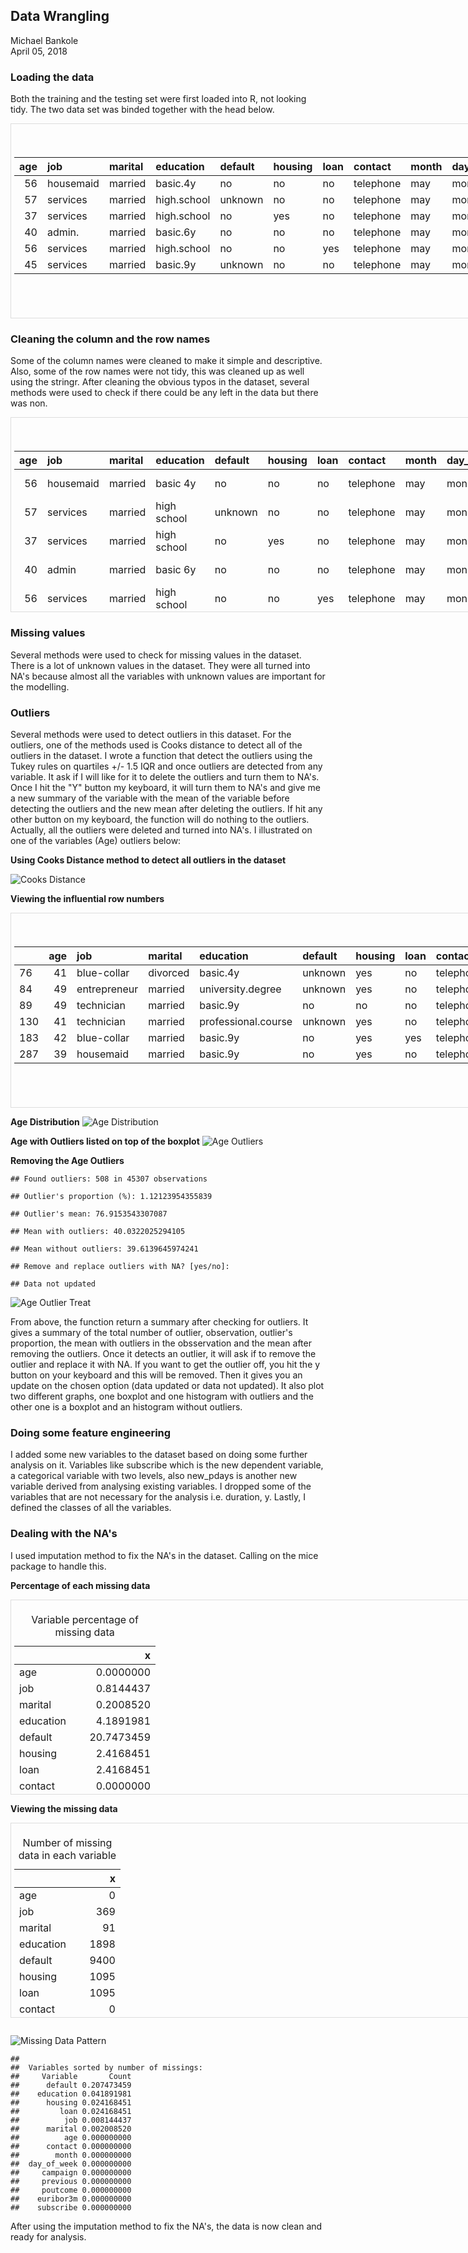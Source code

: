 ## Data Wrangling

Michael Bankole  
April 05, 2018

### Loading the data
Both the training and the testing set were first loaded into R, not looking tidy. The two data set was binded together with the head below.
<div style="border: 1px solid #ddd; padding: 5px; overflow-y: scroll; height:300px; overflow-x: scroll; width:900px; "><table class="table" style="margin-left: auto; margin-right: auto;">
<caption>Head of the dataset</caption>
 <thead>
  <tr>
   <th style="text-align:right;"> age </th>
   <th style="text-align:left;"> job </th>
   <th style="text-align:left;"> marital </th>
   <th style="text-align:left;"> education </th>
   <th style="text-align:left;"> default </th>
   <th style="text-align:left;"> housing </th>
   <th style="text-align:left;"> loan </th>
   <th style="text-align:left;"> contact </th>
   <th style="text-align:left;"> month </th>
   <th style="text-align:left;"> day_of_week </th>
   <th style="text-align:right;"> duration </th>
   <th style="text-align:right;"> campaign </th>
   <th style="text-align:right;"> pdays </th>
   <th style="text-align:right;"> previous </th>
   <th style="text-align:left;"> poutcome </th>
   <th style="text-align:right;"> emp.var.rate </th>
   <th style="text-align:right;"> cons.price.idx </th>
   <th style="text-align:right;"> cons.conf.idx </th>
   <th style="text-align:right;"> euribor3m </th>
   <th style="text-align:right;"> nr.employed </th>
   <th style="text-align:left;"> y </th>
  </tr>
 </thead>
<tbody>
  <tr>
   <td style="text-align:right;"> 56 </td>
   <td style="text-align:left;"> housemaid </td>
   <td style="text-align:left;"> married </td>
   <td style="text-align:left;"> basic.4y </td>
   <td style="text-align:left;"> no </td>
   <td style="text-align:left;"> no </td>
   <td style="text-align:left;"> no </td>
   <td style="text-align:left;"> telephone </td>
   <td style="text-align:left;"> may </td>
   <td style="text-align:left;"> mon </td>
   <td style="text-align:right;"> 261 </td>
   <td style="text-align:right;"> 1 </td>
   <td style="text-align:right;"> 999 </td>
   <td style="text-align:right;"> 0 </td>
   <td style="text-align:left;"> nonexistent </td>
   <td style="text-align:right;"> 1.1 </td>
   <td style="text-align:right;"> 93.994 </td>
   <td style="text-align:right;"> -36.4 </td>
   <td style="text-align:right;"> 4.857 </td>
   <td style="text-align:right;"> 5191 </td>
   <td style="text-align:left;"> no </td>
  </tr>
  <tr>
   <td style="text-align:right;"> 57 </td>
   <td style="text-align:left;"> services </td>
   <td style="text-align:left;"> married </td>
   <td style="text-align:left;"> high.school </td>
   <td style="text-align:left;"> unknown </td>
   <td style="text-align:left;"> no </td>
   <td style="text-align:left;"> no </td>
   <td style="text-align:left;"> telephone </td>
   <td style="text-align:left;"> may </td>
   <td style="text-align:left;"> mon </td>
   <td style="text-align:right;"> 149 </td>
   <td style="text-align:right;"> 1 </td>
   <td style="text-align:right;"> 999 </td>
   <td style="text-align:right;"> 0 </td>
   <td style="text-align:left;"> nonexistent </td>
   <td style="text-align:right;"> 1.1 </td>
   <td style="text-align:right;"> 93.994 </td>
   <td style="text-align:right;"> -36.4 </td>
   <td style="text-align:right;"> 4.857 </td>
   <td style="text-align:right;"> 5191 </td>
   <td style="text-align:left;"> no </td>
  </tr>
  <tr>
   <td style="text-align:right;"> 37 </td>
   <td style="text-align:left;"> services </td>
   <td style="text-align:left;"> married </td>
   <td style="text-align:left;"> high.school </td>
   <td style="text-align:left;"> no </td>
   <td style="text-align:left;"> yes </td>
   <td style="text-align:left;"> no </td>
   <td style="text-align:left;"> telephone </td>
   <td style="text-align:left;"> may </td>
   <td style="text-align:left;"> mon </td>
   <td style="text-align:right;"> 226 </td>
   <td style="text-align:right;"> 1 </td>
   <td style="text-align:right;"> 999 </td>
   <td style="text-align:right;"> 0 </td>
   <td style="text-align:left;"> nonexistent </td>
   <td style="text-align:right;"> 1.1 </td>
   <td style="text-align:right;"> 93.994 </td>
   <td style="text-align:right;"> -36.4 </td>
   <td style="text-align:right;"> 4.857 </td>
   <td style="text-align:right;"> 5191 </td>
   <td style="text-align:left;"> no </td>
  </tr>
  <tr>
   <td style="text-align:right;"> 40 </td>
   <td style="text-align:left;"> admin. </td>
   <td style="text-align:left;"> married </td>
   <td style="text-align:left;"> basic.6y </td>
   <td style="text-align:left;"> no </td>
   <td style="text-align:left;"> no </td>
   <td style="text-align:left;"> no </td>
   <td style="text-align:left;"> telephone </td>
   <td style="text-align:left;"> may </td>
   <td style="text-align:left;"> mon </td>
   <td style="text-align:right;"> 151 </td>
   <td style="text-align:right;"> 1 </td>
   <td style="text-align:right;"> 999 </td>
   <td style="text-align:right;"> 0 </td>
   <td style="text-align:left;"> nonexistent </td>
   <td style="text-align:right;"> 1.1 </td>
   <td style="text-align:right;"> 93.994 </td>
   <td style="text-align:right;"> -36.4 </td>
   <td style="text-align:right;"> 4.857 </td>
   <td style="text-align:right;"> 5191 </td>
   <td style="text-align:left;"> no </td>
  </tr>
  <tr>
   <td style="text-align:right;"> 56 </td>
   <td style="text-align:left;"> services </td>
   <td style="text-align:left;"> married </td>
   <td style="text-align:left;"> high.school </td>
   <td style="text-align:left;"> no </td>
   <td style="text-align:left;"> no </td>
   <td style="text-align:left;"> yes </td>
   <td style="text-align:left;"> telephone </td>
   <td style="text-align:left;"> may </td>
   <td style="text-align:left;"> mon </td>
   <td style="text-align:right;"> 307 </td>
   <td style="text-align:right;"> 1 </td>
   <td style="text-align:right;"> 999 </td>
   <td style="text-align:right;"> 0 </td>
   <td style="text-align:left;"> nonexistent </td>
   <td style="text-align:right;"> 1.1 </td>
   <td style="text-align:right;"> 93.994 </td>
   <td style="text-align:right;"> -36.4 </td>
   <td style="text-align:right;"> 4.857 </td>
   <td style="text-align:right;"> 5191 </td>
   <td style="text-align:left;"> no </td>
  </tr>
  <tr>
   <td style="text-align:right;"> 45 </td>
   <td style="text-align:left;"> services </td>
   <td style="text-align:left;"> married </td>
   <td style="text-align:left;"> basic.9y </td>
   <td style="text-align:left;"> unknown </td>
   <td style="text-align:left;"> no </td>
   <td style="text-align:left;"> no </td>
   <td style="text-align:left;"> telephone </td>
   <td style="text-align:left;"> may </td>
   <td style="text-align:left;"> mon </td>
   <td style="text-align:right;"> 198 </td>
   <td style="text-align:right;"> 1 </td>
   <td style="text-align:right;"> 999 </td>
   <td style="text-align:right;"> 0 </td>
   <td style="text-align:left;"> nonexistent </td>
   <td style="text-align:right;"> 1.1 </td>
   <td style="text-align:right;"> 93.994 </td>
   <td style="text-align:right;"> -36.4 </td>
   <td style="text-align:right;"> 4.857 </td>
   <td style="text-align:right;"> 5191 </td>
   <td style="text-align:left;"> no </td>
  </tr>
</tbody>
</table></div>

### Cleaning the column and the row names
Some of the column names were cleaned to make it simple and descriptive. Also, some of the row names were not tidy, this was cleaned up as well using the stringr. After cleaning the obvious typos in the dataset, several methods were used to check if there could be any left in the data but there was non.
<div style="border: 1px solid #ddd; padding: 5px; overflow-y: scroll; height:300px; overflow-x: scroll; width:900px; "><table class="table" style="margin-left: auto; margin-right: auto;">
<caption>Head of the dataset</caption>
 <thead>
  <tr>
   <th style="text-align:right;"> age </th>
   <th style="text-align:left;"> job </th>
   <th style="text-align:left;"> marital </th>
   <th style="text-align:left;"> education </th>
   <th style="text-align:left;"> default </th>
   <th style="text-align:left;"> housing </th>
   <th style="text-align:left;"> loan </th>
   <th style="text-align:left;"> contact </th>
   <th style="text-align:left;"> month </th>
   <th style="text-align:left;"> day_of_week </th>
   <th style="text-align:right;"> duration </th>
   <th style="text-align:right;"> campaign </th>
   <th style="text-align:right;"> pdays </th>
   <th style="text-align:right;"> previous </th>
   <th style="text-align:left;"> poutcome </th>
   <th style="text-align:right;"> emp_var_rate </th>
   <th style="text-align:right;"> cons_price_idx </th>
   <th style="text-align:right;"> cons_conf_idx </th>
   <th style="text-align:right;"> euribor3m </th>
   <th style="text-align:right;"> nr_employed </th>
   <th style="text-align:left;"> y </th>
  </tr>
 </thead>
<tbody>
  <tr>
   <td style="text-align:right;"> 56 </td>
   <td style="text-align:left;"> housemaid </td>
   <td style="text-align:left;"> married </td>
   <td style="text-align:left;"> basic 4y </td>
   <td style="text-align:left;"> no </td>
   <td style="text-align:left;"> no </td>
   <td style="text-align:left;"> no </td>
   <td style="text-align:left;"> telephone </td>
   <td style="text-align:left;"> may </td>
   <td style="text-align:left;"> mon </td>
   <td style="text-align:right;"> 261 </td>
   <td style="text-align:right;"> 1 </td>
   <td style="text-align:right;"> 999 </td>
   <td style="text-align:right;"> 0 </td>
   <td style="text-align:left;"> non existent </td>
   <td style="text-align:right;"> 1.1 </td>
   <td style="text-align:right;"> 93.994 </td>
   <td style="text-align:right;"> -36.4 </td>
   <td style="text-align:right;"> 4.857 </td>
   <td style="text-align:right;"> 5191 </td>
   <td style="text-align:left;"> no </td>
  </tr>
  <tr>
   <td style="text-align:right;"> 57 </td>
   <td style="text-align:left;"> services </td>
   <td style="text-align:left;"> married </td>
   <td style="text-align:left;"> high school </td>
   <td style="text-align:left;"> unknown </td>
   <td style="text-align:left;"> no </td>
   <td style="text-align:left;"> no </td>
   <td style="text-align:left;"> telephone </td>
   <td style="text-align:left;"> may </td>
   <td style="text-align:left;"> mon </td>
   <td style="text-align:right;"> 149 </td>
   <td style="text-align:right;"> 1 </td>
   <td style="text-align:right;"> 999 </td>
   <td style="text-align:right;"> 0 </td>
   <td style="text-align:left;"> non existent </td>
   <td style="text-align:right;"> 1.1 </td>
   <td style="text-align:right;"> 93.994 </td>
   <td style="text-align:right;"> -36.4 </td>
   <td style="text-align:right;"> 4.857 </td>
   <td style="text-align:right;"> 5191 </td>
   <td style="text-align:left;"> no </td>
  </tr>
  <tr>
   <td style="text-align:right;"> 37 </td>
   <td style="text-align:left;"> services </td>
   <td style="text-align:left;"> married </td>
   <td style="text-align:left;"> high school </td>
   <td style="text-align:left;"> no </td>
   <td style="text-align:left;"> yes </td>
   <td style="text-align:left;"> no </td>
   <td style="text-align:left;"> telephone </td>
   <td style="text-align:left;"> may </td>
   <td style="text-align:left;"> mon </td>
   <td style="text-align:right;"> 226 </td>
   <td style="text-align:right;"> 1 </td>
   <td style="text-align:right;"> 999 </td>
   <td style="text-align:right;"> 0 </td>
   <td style="text-align:left;"> non existent </td>
   <td style="text-align:right;"> 1.1 </td>
   <td style="text-align:right;"> 93.994 </td>
   <td style="text-align:right;"> -36.4 </td>
   <td style="text-align:right;"> 4.857 </td>
   <td style="text-align:right;"> 5191 </td>
   <td style="text-align:left;"> no </td>
  </tr>
  <tr>
   <td style="text-align:right;"> 40 </td>
   <td style="text-align:left;"> admin </td>
   <td style="text-align:left;"> married </td>
   <td style="text-align:left;"> basic 6y </td>
   <td style="text-align:left;"> no </td>
   <td style="text-align:left;"> no </td>
   <td style="text-align:left;"> no </td>
   <td style="text-align:left;"> telephone </td>
   <td style="text-align:left;"> may </td>
   <td style="text-align:left;"> mon </td>
   <td style="text-align:right;"> 151 </td>
   <td style="text-align:right;"> 1 </td>
   <td style="text-align:right;"> 999 </td>
   <td style="text-align:right;"> 0 </td>
   <td style="text-align:left;"> non existent </td>
   <td style="text-align:right;"> 1.1 </td>
   <td style="text-align:right;"> 93.994 </td>
   <td style="text-align:right;"> -36.4 </td>
   <td style="text-align:right;"> 4.857 </td>
   <td style="text-align:right;"> 5191 </td>
   <td style="text-align:left;"> no </td>
  </tr>
  <tr>
   <td style="text-align:right;"> 56 </td>
   <td style="text-align:left;"> services </td>
   <td style="text-align:left;"> married </td>
   <td style="text-align:left;"> high school </td>
   <td style="text-align:left;"> no </td>
   <td style="text-align:left;"> no </td>
   <td style="text-align:left;"> yes </td>
   <td style="text-align:left;"> telephone </td>
   <td style="text-align:left;"> may </td>
   <td style="text-align:left;"> mon </td>
   <td style="text-align:right;"> 307 </td>
   <td style="text-align:right;"> 1 </td>
   <td style="text-align:right;"> 999 </td>
   <td style="text-align:right;"> 0 </td>
   <td style="text-align:left;"> non existent </td>
   <td style="text-align:right;"> 1.1 </td>
   <td style="text-align:right;"> 93.994 </td>
   <td style="text-align:right;"> -36.4 </td>
   <td style="text-align:right;"> 4.857 </td>
   <td style="text-align:right;"> 5191 </td>
   <td style="text-align:left;"> no </td>
  </tr>
  <tr>
   <td style="text-align:right;"> 45 </td>
   <td style="text-align:left;"> services </td>
   <td style="text-align:left;"> married </td>
   <td style="text-align:left;"> basic 9y </td>
   <td style="text-align:left;"> unknown </td>
   <td style="text-align:left;"> no </td>
   <td style="text-align:left;"> no </td>
   <td style="text-align:left;"> telephone </td>
   <td style="text-align:left;"> may </td>
   <td style="text-align:left;"> mon </td>
   <td style="text-align:right;"> 198 </td>
   <td style="text-align:right;"> 1 </td>
   <td style="text-align:right;"> 999 </td>
   <td style="text-align:right;"> 0 </td>
   <td style="text-align:left;"> non existent </td>
   <td style="text-align:right;"> 1.1 </td>
   <td style="text-align:right;"> 93.994 </td>
   <td style="text-align:right;"> -36.4 </td>
   <td style="text-align:right;"> 4.857 </td>
   <td style="text-align:right;"> 5191 </td>
   <td style="text-align:left;"> no </td>
  </tr>
</tbody>
</table></div>

### Missing values
Several methods were used to check for missing values in the dataset. There is a lot of unknown values in the dataset. They were all turned into NA's because almost all the variables with unknown values are important for the modelling.

### Outliers
Several methods were used to detect outliers in this dataset.
For the outliers, one of the methods used is Cooks distance to detect all of the outliers in the dataset. I wrote a function that detect the outliers using the Tukey rules on quartiles +/- 1.5 IQR and once outliers are detected from any variable. It ask if I will like for it to delete the outliers and turn them to NA's. Once I hit the "Y" button my keyboard, it will turn them to NA's and give me a new summary of the variable with the mean of the variable before detecting the outliers and the new mean after deleting the outliers. If hit any other button on my keyboard, the function will do nothing to the outliers. Actually, all the outliers were deleted and turned into NA's. I illustrated on one of the variables (Age) outliers below: 

**Using Cooks Distance method to detect all outliers in the dataset**

![Cooks Distance](https://github.com/bolade4/Data-Science-Projects/blob/master/A-Data-Driven-Approach-to-Predict-the-Success-of-Bank-Telemarketing/images/unnamed-chunk-8-1.png)<!-- -->

**Viewing the influential row numbers**
<div style="border: 1px solid #ddd; padding: 5px; overflow-y: scroll; height:300px; overflow-x: scroll; width:900px; "><table class="table" style="margin-left: auto; margin-right: auto;">
<caption>Head of outliers in the dataset</caption>
 <thead>
  <tr>
   <th style="text-align:left;">   </th>
   <th style="text-align:right;"> age </th>
   <th style="text-align:left;"> job </th>
   <th style="text-align:left;"> marital </th>
   <th style="text-align:left;"> education </th>
   <th style="text-align:left;"> default </th>
   <th style="text-align:left;"> housing </th>
   <th style="text-align:left;"> loan </th>
   <th style="text-align:left;"> contact </th>
   <th style="text-align:left;"> month </th>
   <th style="text-align:left;"> day_of_week </th>
   <th style="text-align:right;"> campaign </th>
   <th style="text-align:right;"> pdays </th>
   <th style="text-align:right;"> previous </th>
   <th style="text-align:left;"> poutcome </th>
   <th style="text-align:right;"> emp.var.rate </th>
   <th style="text-align:right;"> cons.price.idx </th>
   <th style="text-align:right;"> cons.conf.idx </th>
   <th style="text-align:right;"> euribor3m </th>
   <th style="text-align:right;"> nr.employed </th>
   <th style="text-align:right;"> subscribe </th>
  </tr>
 </thead>
<tbody>
  <tr>
   <td style="text-align:left;"> 76 </td>
   <td style="text-align:right;"> 41 </td>
   <td style="text-align:left;"> blue-collar </td>
   <td style="text-align:left;"> divorced </td>
   <td style="text-align:left;"> basic.4y </td>
   <td style="text-align:left;"> unknown </td>
   <td style="text-align:left;"> yes </td>
   <td style="text-align:left;"> no </td>
   <td style="text-align:left;"> telephone </td>
   <td style="text-align:left;"> may </td>
   <td style="text-align:left;"> mon </td>
   <td style="text-align:right;"> 1 </td>
   <td style="text-align:right;"> 999 </td>
   <td style="text-align:right;"> 0 </td>
   <td style="text-align:left;"> nonexistent </td>
   <td style="text-align:right;"> 1.1 </td>
   <td style="text-align:right;"> 93.994 </td>
   <td style="text-align:right;"> -36.4 </td>
   <td style="text-align:right;"> 4.857 </td>
   <td style="text-align:right;"> 5191 </td>
   <td style="text-align:right;"> 1 </td>
  </tr>
  <tr>
   <td style="text-align:left;"> 84 </td>
   <td style="text-align:right;"> 49 </td>
   <td style="text-align:left;"> entrepreneur </td>
   <td style="text-align:left;"> married </td>
   <td style="text-align:left;"> university.degree </td>
   <td style="text-align:left;"> unknown </td>
   <td style="text-align:left;"> yes </td>
   <td style="text-align:left;"> no </td>
   <td style="text-align:left;"> telephone </td>
   <td style="text-align:left;"> may </td>
   <td style="text-align:left;"> mon </td>
   <td style="text-align:right;"> 1 </td>
   <td style="text-align:right;"> 999 </td>
   <td style="text-align:right;"> 0 </td>
   <td style="text-align:left;"> nonexistent </td>
   <td style="text-align:right;"> 1.1 </td>
   <td style="text-align:right;"> 93.994 </td>
   <td style="text-align:right;"> -36.4 </td>
   <td style="text-align:right;"> 4.857 </td>
   <td style="text-align:right;"> 5191 </td>
   <td style="text-align:right;"> 1 </td>
  </tr>
  <tr>
   <td style="text-align:left;"> 89 </td>
   <td style="text-align:right;"> 49 </td>
   <td style="text-align:left;"> technician </td>
   <td style="text-align:left;"> married </td>
   <td style="text-align:left;"> basic.9y </td>
   <td style="text-align:left;"> no </td>
   <td style="text-align:left;"> no </td>
   <td style="text-align:left;"> no </td>
   <td style="text-align:left;"> telephone </td>
   <td style="text-align:left;"> may </td>
   <td style="text-align:left;"> mon </td>
   <td style="text-align:right;"> 1 </td>
   <td style="text-align:right;"> 999 </td>
   <td style="text-align:right;"> 0 </td>
   <td style="text-align:left;"> nonexistent </td>
   <td style="text-align:right;"> 1.1 </td>
   <td style="text-align:right;"> 93.994 </td>
   <td style="text-align:right;"> -36.4 </td>
   <td style="text-align:right;"> 4.857 </td>
   <td style="text-align:right;"> 5191 </td>
   <td style="text-align:right;"> 1 </td>
  </tr>
  <tr>
   <td style="text-align:left;"> 130 </td>
   <td style="text-align:right;"> 41 </td>
   <td style="text-align:left;"> technician </td>
   <td style="text-align:left;"> married </td>
   <td style="text-align:left;"> professional.course </td>
   <td style="text-align:left;"> unknown </td>
   <td style="text-align:left;"> yes </td>
   <td style="text-align:left;"> no </td>
   <td style="text-align:left;"> telephone </td>
   <td style="text-align:left;"> may </td>
   <td style="text-align:left;"> mon </td>
   <td style="text-align:right;"> 1 </td>
   <td style="text-align:right;"> 999 </td>
   <td style="text-align:right;"> 0 </td>
   <td style="text-align:left;"> nonexistent </td>
   <td style="text-align:right;"> 1.1 </td>
   <td style="text-align:right;"> 93.994 </td>
   <td style="text-align:right;"> -36.4 </td>
   <td style="text-align:right;"> 4.857 </td>
   <td style="text-align:right;"> 5191 </td>
   <td style="text-align:right;"> 1 </td>
  </tr>
  <tr>
   <td style="text-align:left;"> 183 </td>
   <td style="text-align:right;"> 42 </td>
   <td style="text-align:left;"> blue-collar </td>
   <td style="text-align:left;"> married </td>
   <td style="text-align:left;"> basic.9y </td>
   <td style="text-align:left;"> no </td>
   <td style="text-align:left;"> yes </td>
   <td style="text-align:left;"> yes </td>
   <td style="text-align:left;"> telephone </td>
   <td style="text-align:left;"> may </td>
   <td style="text-align:left;"> mon </td>
   <td style="text-align:right;"> 2 </td>
   <td style="text-align:right;"> 999 </td>
   <td style="text-align:right;"> 0 </td>
   <td style="text-align:left;"> nonexistent </td>
   <td style="text-align:right;"> 1.1 </td>
   <td style="text-align:right;"> 93.994 </td>
   <td style="text-align:right;"> -36.4 </td>
   <td style="text-align:right;"> 4.857 </td>
   <td style="text-align:right;"> 5191 </td>
   <td style="text-align:right;"> 1 </td>
  </tr>
  <tr>
   <td style="text-align:left;"> 287 </td>
   <td style="text-align:right;"> 39 </td>
   <td style="text-align:left;"> housemaid </td>
   <td style="text-align:left;"> married </td>
   <td style="text-align:left;"> basic.9y </td>
   <td style="text-align:left;"> no </td>
   <td style="text-align:left;"> yes </td>
   <td style="text-align:left;"> no </td>
   <td style="text-align:left;"> telephone </td>
   <td style="text-align:left;"> may </td>
   <td style="text-align:left;"> mon </td>
   <td style="text-align:right;"> 3 </td>
   <td style="text-align:right;"> 999 </td>
   <td style="text-align:right;"> 0 </td>
   <td style="text-align:left;"> nonexistent </td>
   <td style="text-align:right;"> 1.1 </td>
   <td style="text-align:right;"> 93.994 </td>
   <td style="text-align:right;"> -36.4 </td>
   <td style="text-align:right;"> 4.857 </td>
   <td style="text-align:right;"> 5191 </td>
   <td style="text-align:right;"> 1 </td>
  </tr>
</tbody>
</table></div>

**Age Distribution**
![Age Distribution](https://github.com/bolade4/Data-Science-Projects/blob/master/A-Data-Driven-Approach-to-Predict-the-Success-of-Bank-Telemarketing/images/Age_distribution.PNG)<!-- -->

**Age with Outliers listed on top of the boxplot**
![Age Outliers](https://github.com/bolade4/Data-Science-Projects/blob/master/A-Data-Driven-Approach-to-Predict-the-Success-of-Bank-Telemarketing/images/Age_outliers.PNG)<!-- -->

**Removing the Age Outliers**

```
## Found outliers: 508 in 45307 observations
```

```
## Outlier's proportion (%): 1.12123954355839
```

```
## Outlier's mean: 76.9153543307087
```

```
## Mean with outliers: 40.0322025294105
```

```
## Mean without outliers: 39.6139645974241
```

```
## Remove and replace outliers with NA? [yes/no]:
```

```
## Data not updated
```

![Age Outlier Treat](https://github.com/bolade4/Data-Science-Projects/blob/master/A-Data-Driven-Approach-to-Predict-the-Success-of-Bank-Telemarketing/images/Age_outliers_treat.PNG)<!-- -->

From above, the function return a summary after checking for outliers. It gives a summary of the total number of outlier, observation, outlier's proportion, the mean with outliers in the obsservation and the mean after removing the outliers. Once it detects an outlier, it will ask if to remove the outlier and replace it with NA. If you want to get the outlier off, you hit the y button on your keyboard and this will be removed. Then it gives you an update on the chosen option (data updated or data not updated). It also plot two different graphs, one boxplot and one histogram with outliers and the other one is a boxplot and an histogram without outliers.

### Doing some feature engineering
I added some new variables to the dataset based on doing some further analysis on it. Variables like subscribe which is the new dependent variable, a categorical variable with two levels, also new_pdays is another new variable derived from analysing existing variables. I dropped some of the variables that are not necessary for the analysis i.e. duration, y. Lastly, I defined the classes of all the variables.

### Dealing with the NA's
I used imputation method to fix the NA's in the dataset. Calling on the mice package to handle this.

**Percentage of each missing data**
<div style="border: 1px solid #ddd; padding: 5px; overflow-y: scroll; height:300px; overflow-x: scroll; width:900px; "><table class="table" style="margin-left: auto; margin-right: auto;">
<caption>Variable percentage of missing data</caption>
 <thead>
  <tr>
   <th style="text-align:left;">   </th>
   <th style="text-align:right;"> x </th>
  </tr>
 </thead>
<tbody>
  <tr>
   <td style="text-align:left;"> age </td>
   <td style="text-align:right;"> 0.0000000 </td>
  </tr>
  <tr>
   <td style="text-align:left;"> job </td>
   <td style="text-align:right;"> 0.8144437 </td>
  </tr>
  <tr>
   <td style="text-align:left;"> marital </td>
   <td style="text-align:right;"> 0.2008520 </td>
  </tr>
  <tr>
   <td style="text-align:left;"> education </td>
   <td style="text-align:right;"> 4.1891981 </td>
  </tr>
  <tr>
   <td style="text-align:left;"> default </td>
   <td style="text-align:right;"> 20.7473459 </td>
  </tr>
  <tr>
   <td style="text-align:left;"> housing </td>
   <td style="text-align:right;"> 2.4168451 </td>
  </tr>
  <tr>
   <td style="text-align:left;"> loan </td>
   <td style="text-align:right;"> 2.4168451 </td>
  </tr>
  <tr>
   <td style="text-align:left;"> contact </td>
   <td style="text-align:right;"> 0.0000000 </td>
  </tr>
  <tr>
   <td style="text-align:left;"> month </td>
   <td style="text-align:right;"> 0.0000000 </td>
  </tr>
  <tr>
   <td style="text-align:left;"> day_of_week </td>
   <td style="text-align:right;"> 0.0000000 </td>
  </tr>
  <tr>
   <td style="text-align:left;"> campaign </td>
   <td style="text-align:right;"> 0.0000000 </td>
  </tr>
  <tr>
   <td style="text-align:left;"> previous </td>
   <td style="text-align:right;"> 0.0000000 </td>
  </tr>
  <tr>
   <td style="text-align:left;"> poutcome </td>
   <td style="text-align:right;"> 0.0000000 </td>
  </tr>
  <tr>
   <td style="text-align:left;"> euribor3m </td>
   <td style="text-align:right;"> 0.0000000 </td>
  </tr>
  <tr>
   <td style="text-align:left;"> subscribe </td>
   <td style="text-align:right;"> 0.0000000 </td>
  </tr>
</tbody>
</table></div>

**Viewing the missing data**
<div style="border: 1px solid #ddd; padding: 5px; overflow-y: scroll; height:300px; overflow-x: scroll; width:900px; "><table class="table" style="margin-left: auto; margin-right: auto;">
<caption>Number of missing data in each variable</caption>
 <thead>
  <tr>
   <th style="text-align:left;">   </th>
   <th style="text-align:right;"> x </th>
  </tr>
 </thead>
<tbody>
  <tr>
   <td style="text-align:left;"> age </td>
   <td style="text-align:right;"> 0 </td>
  </tr>
  <tr>
   <td style="text-align:left;"> job </td>
   <td style="text-align:right;"> 369 </td>
  </tr>
  <tr>
   <td style="text-align:left;"> marital </td>
   <td style="text-align:right;"> 91 </td>
  </tr>
  <tr>
   <td style="text-align:left;"> education </td>
   <td style="text-align:right;"> 1898 </td>
  </tr>
  <tr>
   <td style="text-align:left;"> default </td>
   <td style="text-align:right;"> 9400 </td>
  </tr>
  <tr>
   <td style="text-align:left;"> housing </td>
   <td style="text-align:right;"> 1095 </td>
  </tr>
  <tr>
   <td style="text-align:left;"> loan </td>
   <td style="text-align:right;"> 1095 </td>
  </tr>
  <tr>
   <td style="text-align:left;"> contact </td>
   <td style="text-align:right;"> 0 </td>
  </tr>
  <tr>
   <td style="text-align:left;"> month </td>
   <td style="text-align:right;"> 0 </td>
  </tr>
  <tr>
   <td style="text-align:left;"> day_of_week </td>
   <td style="text-align:right;"> 0 </td>
  </tr>
  <tr>
   <td style="text-align:left;"> campaign </td>
   <td style="text-align:right;"> 0 </td>
  </tr>
  <tr>
   <td style="text-align:left;"> previous </td>
   <td style="text-align:right;"> 0 </td>
  </tr>
  <tr>
   <td style="text-align:left;"> poutcome </td>
   <td style="text-align:right;"> 0 </td>
  </tr>
  <tr>
   <td style="text-align:left;"> euribor3m </td>
   <td style="text-align:right;"> 0 </td>
  </tr>
  <tr>
   <td style="text-align:left;"> subscribe </td>
   <td style="text-align:right;"> 0 </td>
  </tr>
</tbody>
</table></div>

```

```

![Missing Data Pattern](https://github.com/bolade4/Data-Science-Projects/blob/master/A-Data-Driven-Approach-to-Predict-the-Success-of-Bank-Telemarketing/images/Missing_pattern.png)<!-- -->

```
## 
##  Variables sorted by number of missings: 
##     Variable       Count
##      default 0.207473459
##    education 0.041891981
##      housing 0.024168451
##         loan 0.024168451
##          job 0.008144437
##      marital 0.002008520
##          age 0.000000000
##      contact 0.000000000
##        month 0.000000000
##  day_of_week 0.000000000
##     campaign 0.000000000
##     previous 0.000000000
##     poutcome 0.000000000
##    euribor3m 0.000000000
##    subscribe 0.000000000
```

After using the imputation method to fix the NA's, the data is now clean and ready for analysis.
